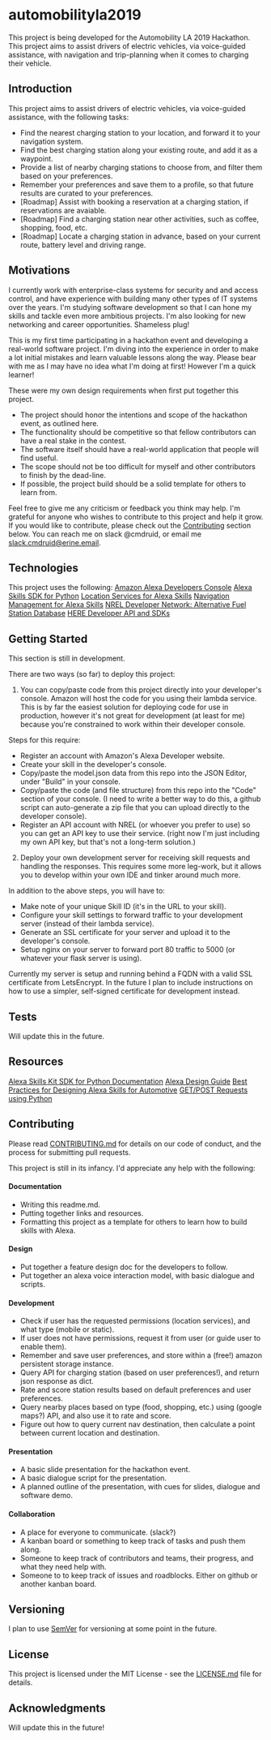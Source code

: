 # automobilityla2019
This project is being developed for the Automobility LA 2019 Hackathon. This project aims to assist drivers of electric vehicles, via voice-guided assistance, with navigation and trip-planning when it comes to charging their vehicle.

## Introduction
This project aims to assist drivers of electric vehicles, via voice-guided assistance, with the following tasks:

* Find the nearest charging station to your location, and forward it to your navigation system.
* Find the best charging station along your existing route, and add it as a waypoint.
* Provide a list of nearby charging stations to choose from, and filter them based on your preferences.
* Remember your preferences and save them to a profile, so that future results are curated to your preferences.
* [Roadmap] Assist with booking a reservation at a charging station, if reservations are avaiable.
* [Roadmap] Find a charging station near other activities, such as coffee, shopping, food, etc.
* [Roadmap] Locate a charging station in advance, based on your current route, battery level and driving range.

## Motivations
I currently work with enterprise-class systems for security and and access control, and have experience with building many other types of IT systems over the years. I'm studying software development so that I can hone my skills and tackle even more ambitious projects. I'm also looking for new networking and career opportunities. Shameless plug!

This is my first time participating in a hackathon event and developing a real-world software project. I'm diving into the experience in order to make a lot initial mistakes and learn valuable lessons along the way. Please bear with me as I may have no idea what I'm doing at first! However I'm a quick learner!

These were my own design requirements when first put together this project.

* The project should honor the intentions and scope of the hackathon event, as outlined here.
* The functionality should be competitive so that fellow contributors can have a real stake in the contest.
* The software itself should have a real-world application that people will find useful.
* The scope should not be too difficult for myself and other contributors to finish by the dead-line.
* If possible, the project build should be a solid template for others to learn from.

Feel free to give me any criticism or feedback you think may help. I'm grateful for anyone who wishes to contribute to this project and help it grow. If you would like to contribute, please check out the [Contributing](#contributing) section below. You can reach me on slack @cmdruid, or email me slack.cmdruid@erine.email.

## Technologies
This project uses the following:
[Amazon Alexa Developers Console](https://developer.amazon.com/en-US/alexa)
[Alexa Skills SDK for Python](https://github.com/alexa/alexa-skills-kit-sdk-for-python)
[Location Services for Alexa Skills](https://developer.amazon.com/docs/custom-skills/location-services-for-alexa-skills.html)
[Navigation Management for Alexa Skills](https://developer.amazon.com/docs/custom-skills/navigation-management-for-alexa-skills.html)
[NREL Developer Network: Alternative Fuel Station Database](https://developer.nrel.gov/docs/transportation/alt-fuel-stations-v1/)
[HERE Developer API and SDKs](https://developer.here.com/documentation)

## Getting Started
This section is still in development. 

There are two ways (so far) to deploy this project:

1. You can copy/paste code from this project directly into your developer's console. Amazon will host the code for you using their lambda service. This is by far the easiest solution for deploying code for use in production, however it's not great for development (at least for me) because you're constrained to work within their developer console.

Steps for this require:
* Register an account with Amazon's Alexa Developer website.
* Create your skill in the developer's console.
* Copy/paste the model.json data from this repo into the JSON Editor, under "Build" in your console.
* Copy/paste the code (and file structure) from this repo into the "Code" section of your console. (I need to write a better way to do this, a github script can auto-generate a zip file that you can upload directly to the developer console).
* Register an API account with NREL (or whoever you prefer to use) so you can get an API key to use their service. (right now I'm just including my own API key, but that's not a long-term solution.)

2. Deploy your own development server for receiving skill requests and handling the responses. This requires some more leg-work, but it allows you to develop within your own IDE and tinker around much more.

In addition to the above steps, you will have to:
* Make note of your unique Skill ID (it's in the URL to your skill).
* Configure your skill settings to forward traffic to your development server (instead of their lambda service).
* Generate an SSL certificate for your server and upload it to the developer's console.
* Setup nginx on your server to forward port 80 traffic to 5000 (or whatever your flask server is using). 

Currently my server is setup and running behind a FQDN with a valid SSL certificate from LetsEncrypt. In the future I plan to include instructions on how to use a simpler, self-signed certificate for development instead.

## Tests
Will update this in the future.

## Resources
[Alexa Skills Kit SDK for Python Documentation](https://developer.amazon.com/docs/alexa-skills-kit-sdk-for-python/overview.html)
[Alexa Design Guide](https://developer.amazon.com/docs/alexa-design/get-started.html)
[Best Practices for Designing Alexa Skills for Automotive](https://developer.amazon.com/docs/custom-skills/best-practices-for-designing-alexa-skills-for-automotive.html)
[GET/POST Requests using Python](https://www.geeksforgeeks.org/get-post-requests-using-python/)

## Contributing
Please read [CONTRIBUTING.md](CONTRIBUTING.md) for details on our code of conduct, and the process for submitting pull requests.

This project is still in its infancy. I'd appreciate any help with the following:

#### Documentation
* Writing this readme.md.
* Putting together links and resources.
* Formatting this project as a template for others to learn how to build skills with Alexa.

#### Design
* Put together a feature design doc for the developers to follow.
* Put together an alexa voice interaction model, with basic dialogue and scripts.

#### Development
* Check if user has the requested permissions (location services), and what type (mobile or static).
* If user does not have permissions, request it from user (or guide user to enable them).
* Remember and save user preferences, and store within a (free!) amazon persistent storage instance.
* Query API for charging station (based on user preferences!), and return json response as dict.
* Rate and score station results based on default preferences and user preferences.
* Query nearby places based on type (food, shopping, etc.) using (google maps?) API, and also use it to rate and score.
* Figure out how to query current nav destination, then calculate a point between current location and destination.

#### Presentation
* A basic slide presentation for the hackathon event.
* A basic dialogue script for the presentation.
* A planned outline of the presentation, with cues for slides, dialogue and software demo.

#### Collaboration
* A place for everyone to communicate. (slack?)
* A kanban board or something to keep track of tasks and push them along.
* Someone to keep track of contributors and teams, their progress, and what they need help with.
* Someone to to keep track of issues and roadblocks. Either on github or another kanban board.

## Versioning
I plan to use [SemVer](http://semver.org/) for versioning at some point in the future.

## License
This project is licensed under the MIT License - see the [LICENSE.md](LICENSE.md) file for details.

## Acknowledgments
Will update this in the future!
